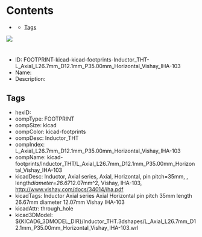 



Contents
========

* [](#)
	* [Tags](#tags)
  
![][im]
# 

- ID: FOOTPRINT-kicad-kicad-footprints-Inductor_THT-L_Axial_L26.7mm_D12.1mm_P35.00mm_Horizontal_Vishay_IHA-103
- Name: 
- Description: 

## Tags

- hexID: 
- oompType: FOOTPRINT
- oompSize: kicad
- oompColor: kicad-footprints
- oompDesc: Inductor_THT
- oompIndex: L_Axial_L26.7mm_D12.1mm_P35.00mm_Horizontal_Vishay_IHA-103
- oompName: kicad-footprints/Inductor_THT/L_Axial_L26.7mm_D12.1mm_P35.00mm_Horizontal_Vishay_IHA-103
- kicadDesc: Inductor, Axial series, Axial, Horizontal, pin pitch=35mm, , length*diameter=26.67*12.07mm^2, Vishay, IHA-103, http://www.vishay.com/docs/34014/iha.pdf
- kicadTags: Inductor Axial series Axial Horizontal pin pitch 35mm  length 26.67mm diameter 12.07mm Vishay IHA-103
- kicadAttr: through_hole
- kicad3DModel: ${KICAD6_3DMODEL_DIR}/Inductor_THT.3dshapes/L_Axial_L26.7mm_D12.1mm_P35.00mm_Horizontal_Vishay_IHA-103.wrl



[im]: image.png

